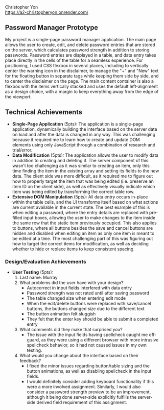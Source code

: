 Christopher Yon  
https://a2-christopheryon.onrender.com/

## Password Manager Prototype
My project is a single-page password manager application. The main page allows the user to create, edit, and delete password entries that are stored on the server, which calculates password strength in addition to storing passwords. Password entries are displayed in a table, and data entry takes place directly in the cells of the table for a seamless experience. For positioning, I used CSS flexbox in several places, including to vertically center the warning icon in the disclaimer, to manage the "+" and "New" text for the floating button in separate tags while keeping them side by side, and to center the disclaimer on the page. The main content container is also a flexbox with the items vertically stacked and uses the default left-alignment as a design choice, with a margin to keep everything away from the edge of the viewport.

## Technical Achievements
- **Single-Page Application** (5pts): The application is a single-page application, dynamically building the interface based on the server data on load and after the data is changed in any way. This was challenging because it required me to learn how to create and update DOM elements using only JavaScript through a combination of research and trial/error.
- **Data Modification** (5pts): The application allows the user to modify data in addition to creating and deleting it. The server component of this wasn't too challenging as it was similar to creating an item, only this time finding the item in the existing array and setting its fields to the new data. The client side was more difficult, as it required me to figure out how to properly target the item that was being edited (i.e. preserve an item ID on the client side), as well as effectively visually indicate which item was being edited by transforming the correct table row.
- **Extensive DOM Manipulation** (5pts): All data entry occurs in-place within the table cells, and the UI transforms itself based on what actions are current available in the current state. The best example of this is when editing a password, where the entry details are replaced with pre-filled input boxes, allowing the user to make changes to the item inside the same row that the static item previously occupied. This also applies to buttons, where all buttons besides the save and cancel buttons are hidden and disabled when editing an item as only one item is meant to be edited at a time. The most challenging part of this was figuring out how to target the correct items for modification, as well as deciding whether to hide or replace items to keep consistent spacing.

### Design/Evaluation Achievements
- **User Testing** (5pts):
  1. Last name: Murray
  2. What problems did the user have with your design?
     - Autocorrect in input fields interfered with data entry
     - Password strength was not rated until after saving password
     - The table changed size when entering edit mode
     - When the edit/delete buttons were replaced with save/cancel buttons, the buttons changed size due to the different text
     - The button animation felt sluggish
     - They felt that the enter key should be able to submit a completed entry
  3. What comments did they make that surprised you?
     - The issue with the input fields having spellcheck caught me off-guard, as they were using a different browser with more intrusive spellcheck behavior, so it had not caused issues in my own testing.
  4. What would you change about the interface based on their feedback?
     - I fixed the minor issues regarding button/table sizing and the button animations, as well as disabling spellcheck in the input fields.
     - I would definitely consider adding keyboard functionality if this were a more involved assignment. Similarly, I would also consider a password strength preview to be an improvement, although it being done server-side explicitly fulfills the server-side derived field requirement of this assignment.